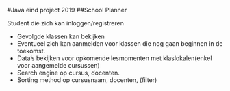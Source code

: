 #Java eind project 2019
##School Planner

Student die zich kan inloggen/registreren
- Gevolgde klassen kan bekijken
- Eventueel zich kan aanmelden voor klassen die nog gaan beginnen in de toekomst.
- Data’s bekijken voor opkomende lesmomenten met klaslokalen(enkel voor aangemelde cursussen)
- Search engine op cursus, docenten.
- Sorting method op cursusnaam, docenten, (filter)